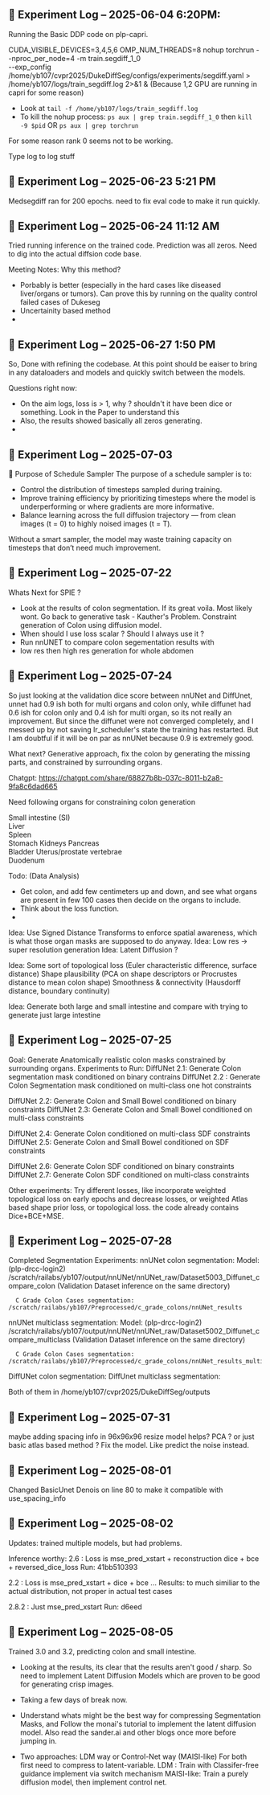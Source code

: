 ## 🧪 Experiment Log – 2025-06-04 6:20PM: 
Running the Basic DDP code on plp-capri.

CUDA_VISIBLE_DEVICES=3,4,5,6 OMP_NUM_THREADS=8 nohup torchrun --nproc_per_node=4 -m train.segdiff_1_0 \
  --exp_config /home/yb107/cvpr2025/DukeDiffSeg/configs/experiments/segdiff.yaml > /home/yb107/logs/train_segdiff.log 2>&1 &
  (Because 1,2 GPU are running in capri for some reason)
  
- Look at `tail -f /home/yb107/logs/train_segdiff.log`
- To kill the nohup process: `ps aux | grep train.segdiff_1_0` then `kill -9 $pid`
OR `ps aux | grep torchrun`

For some reason rank 0 seems not to be working.

Type log <Tab> to log stuff

## 🧪 Experiment Log – 2025-06-23 5:21 PM

Medsegdiff ran for 200 epochs. need to fix eval code to make it run quickly.

## 🧪 Experiment Log – 2025-06-24 11:12 AM

Tried running inference on the trained code. Prediction was all zeros. Need to dig into the actual diffsion code base.

Meeting Notes:
Why this method? 
- Porbably is better (especially in the hard cases like diseased liver/organs or tumors). Can prove this by running on the quality control failed cases of Dukeseg
- Uncertainity based method
- 

## 🧪 Experiment Log – 2025-06-27 1:50 PM

So, Done with refining the codebase.
At this point should be eaiser to bring in any dataloaders and models and quickly switch between the models.

Questions right now:
- On the aim logs, loss is > 1, why ? shouldn't it have been dice or something. Look in the Paper to understand this
- Also, the results showed basically all zeros generating.
- 

## 🧪 Experiment Log – 2025-07-03

🔹 Purpose of Schedule Sampler
The purpose of a schedule sampler is to:
 - Control the distribution of timesteps sampled during training.
- Improve training efficiency by prioritizing timesteps where the model is underperforming or where gradients are more informative.
 - Balance learning across the full diffusion trajectory — from clean images (t = 0) to highly noised images (t = T).

Without a smart sampler, the model may waste training capacity on timesteps that don’t need much improvement.

## 🧪 Experiment Log – 2025-07-22

Whats Next for SPIE ?
- Look at the results of colon segmentation. If its great voila. Most likely wont. Go back to generative task - Kauther's Problem. Constraint generation of Colon using diffusion model.
- When should I use loss scalar ? Should I always use it ?
- Run nnUNET to compare colon segementation results with
- low res then high res generation for whole abdomen

## 🧪 Experiment Log – 2025-07-24
So just looking at the validation dice score between nnUNet and DiffUnet, unnet had 0.9 ish both for multi organs and colon only, while diffunet had 0.6 ish for colon only and 0.4 ish for multi organ, so its not really an improvement. But since the diffunet were not converged completely, and I messed up by not saving lr_scheduler's state the training has restarted. But I am doubtful if it will be on par as nnUNet because 0.9 is extremely good.

What next?
Generative approach, fix the colon by generating the missing parts, and constrained by surrounding organs.

Chatgpt: 
        https://chatgpt.com/share/68827b8b-037c-8011-b2a8-9fa8c6dad665

Need following organs for constraining colon generation

Small intestine (SI)	
Liver	
Spleen	
Stomach	
Kidneys	
Pancreas	
Bladder	
Uterus/prostate 
vertebrae	
Duodenum

Todo: (Data Analysis)
  - Get colon, and add few centimeters up and down, and  see what organs are present in few 100 cases then decide on the organs to include.
  - Think about the loss function.
  - 

Idea: Use Signed Distance Transforms to enforce spatial awareness, which is what those organ masks are supposed to do anyway.
Idea: Low res -> super resolution generation
Idea: Latent Diffusion ?

Idea: 
      Some sort of topological loss (Euler characteristic difference, surface distance)
      Shape plausibility (PCA on shape descriptors or Procrustes distance to mean colon shape)
      Smoothness & connectivity (Hausdorff distance, boundary continuity)

Idea: 
    Generate both large and small intestine and compare with trying to generate just large intestine


## 🧪 Experiment Log – 2025-07-25
Goal: Generate Anatomically realistic colon masks constrained by surrounding organs.
Experiments to Run:
  DiffUNet 2.1: Generate Colon segmentation mask conditioned on binary contrains
  DiffUNet 2.2 : Generate Colon Segmentation mask conditioned on multi-class one hot constraints
  
  DiffUNet 2.2: Generate Colon and Small Bowel conditioned on binary constraints
  DiffUNet 2.3: Generate Colon and Small Bowel conditioned on multi-class constraints
  
  DiffUNet 2.4: Generate Colon conditioned on multi-class SDF constraints
  DiffUNet 2.5: Generate Colon and Small Bowel conditioned on SDF constraints

  DiffUNet 2.6: Generate Colon SDF conditioned on binary constraints
  DiffUNet 2.7: Generate Colon SDF conditioned on multi-class constraints

  Other experiments: Try different losses, like incorporate weighted topological loss on early epochs and decrease losses, or weighted Atlas based shape prior loss, or topological loss.
  the code already contains Dice+BCE+MSE.


## 🧪 Experiment Log – 2025-07-28
Completed Segmentation Experiments:
nnUNet colon segmentation: 
      Model: (plp-drcc-login2) /scratch/railabs/yb107/output/nnUNet/nnUNet_raw/Dataset5003_Diffunet_compare_colon (Validation Dataset inference on the same directory)

      C Grade Colon Cases segmentation: /scratch/railabs/yb107/Preprocessed/c_grade_colons/nnUNet_results 

nnUNet multiclass segmentation:
      Model: (plp-drcc-login2) /scratch/railabs/yb107/output/nnUNet/nnUNet_raw/Dataset5002_Diffunet_compare_multiclass (Validation Dataset inference on the same directory)

      C Grade Colon Cases segmentation: /scratch/railabs/yb107/Preprocessed/c_grade_colons/nnUNet_results_multi

DiffUNet colon segmentation:
DiffUnet multiclass segmentation:

Both of them in /home/yb107/cvpr2025/DukeDiffSeg/outputs 

## 🧪 Experiment Log – 2025-07-31

maybe adding spacing info in 96x96x96 resize model helps? 
PCA ? or just basic atlas based method ?
Fix the model. Like predict the noise instead.


## 🧪 Experiment Log – 2025-08-01

Changed BasicUnet Denois on line 80 to make it compatible with use_spacing_info

## 🧪 Experiment Log – 2025-08-02
Updates:
trained multiple models, but had problems.

Inference worthy:
2.6 : Loss is mse_pred_xstart + reconstruction dice + bce + reversed_dice_loss Run: 41bb510393

2.2 : Loss is mse_pred_xstart + dice + bce ... 
  Results: to much similiar to the actual distribution, not proper in actual test cases

2.8.2 : Just mse_pred_xstart Run: d6eed

## 🧪 Experiment Log – 2025-08-05
Trained 3.0 and 3.2, predicting colon and small intestine. 
- Looking at the results, its clear that the results aren't good / sharp. So need to implement Latent Diffusion Models which are proven to be good for generating crisp images.

- Taking a few days of break now.
- Understand whats might be the best way for compressing Segmentation Masks, and Follow the monai's tutorial to implement the latent diffusion model. Also read the sander.ai and other blogs once more before jumping in.

- Two approaches: LDM way or Control-Net way (MAISI-like)
For both first need to compress to latent-variable.
LDM : Train with Classifer-free guidance implement via switch mechanism
MAISI-like: Train a purely diffusion model, then implement control net.



